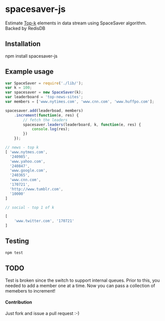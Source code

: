 spacesaver-js
=============

Estimate [Top-k](https://icmi.cs.ucsb.edu/research/tech_reports/reports/2005-23.pdf) elements in data stream using SpaceSaver algorithm. Backed by RedisDB

Installation
------------
npm install spacesaver-js

Example usage
-------------
```javascript
var SpaceSaver = require('./lib/');
var k = 100;
var spacesaver = new SpaceSaver(k);
var leaderboard = 'top-news-sites';
var members = ['www.nytimes.com', 'www.cnn.com', 'www.huffpo.com'];
```

```javascript
spacesaver.add(leaderboad, members)
	.increment(function(e, res) {
		// fetch the leaders
		spacesaver.leaders(leaderboard, k, function(e, res) {
			console.log(res);
		})
	});
```

```javascript
// news - top k
[ 'www.nytmes.com',
  '240985',
  'www.yahoo.com',
  '240847',
  'www.google.com',
  '240365',
  'www.cnn.com',
  '170721',
  'http://www.tumblr.com',
  '10000' 
]

// social - top 1 of k

[ 
	'www.twitter.com', '170721' 
]
```

Testing
-------
```javascript
npm test
```

TODO 
----
Test is broken since the switch to support
internal queues. Prior to this, you needed
to add a member one at a time. Now you 
can pass a collection of memebers to increment! 

#### Contribution
Just fork and issue a pull request :-)
